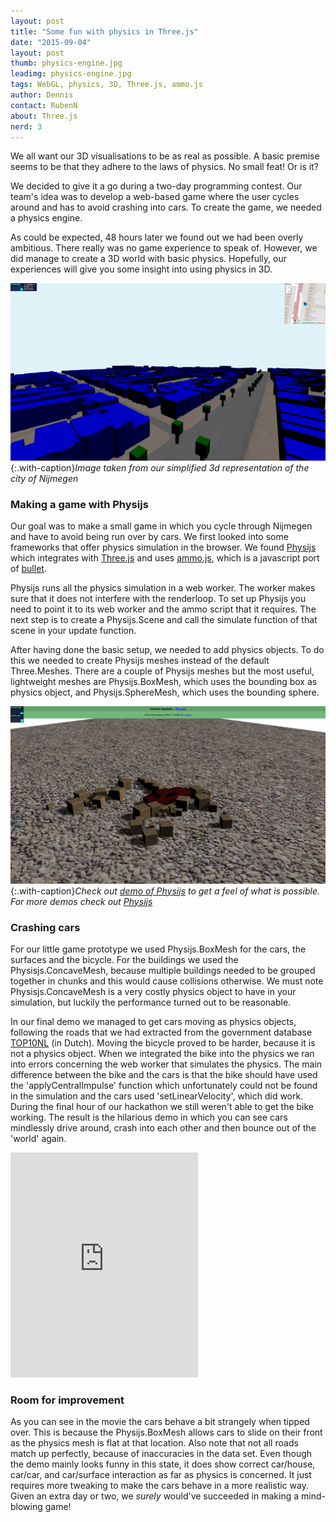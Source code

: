```yaml
---
layout: post
title: "Some fun with physics in Three.js"
date: "2015-09-04"
layout: post
thumb: physics-engine.jpg
leadimg: physics-engine.jpg
tags: WebGL, physics, 3D, Three.js, ammo.js
author: Dennis
contact: RubenN
about: Three.js
nerd: 3
---
```


We all want our 3D visualisations to be as real as possible. A basic premise seems to be that they adhere to the laws of physics. No small feat! Or is it?

We decided to give it a go during a two-day programming contest. Our team's idea was to develop a web-based game where the user cycles around and has to avoid crashing into cars. To create the game, we needed a physics engine.

As could be expected, 48 hours later we found out we had been overly ambitious. There really was no game experience to speak of. However, we did manage to create a 3D world with basic physics. Hopefully, our experiences will give you some insight into using physics in 3D.

![ΔV](/assets/img/blog/physics-dv.png){:.with-caption}*Image taken from our simplified 3d representation of the city of Nijmegen*

### Making a game with Physijs

Our goal was to make a small game in which you cycle through Nijmegen and have to avoid being run over by cars.
We first looked into some frameworks that offer physics simulation in the browser. We found [Physijs] which integrates with [Three.js] and uses [ammo.js], which is a javascript port of [bullet].

Physijs runs all the physics simulation in a web worker. The worker makes sure that it does not interfere with the renderloop. To set up Physijs you need to point it to its web worker and the ammo script that it requires.
The next step is to create a Physijs.Scene and call the simulate function of that scene in your update function.

After having done the basic setup, we needed to add physics objects. To do this we needed to create Physijs meshes instead of the default Three.Meshes. There are a couple of Physijs meshes but the most useful, lightweight meshes are Physijs.BoxMesh, which uses the bounding box as physics object, and Physijs.SphereMesh, which uses the bounding sphere.

![Physijs demo](/assets/img/blog/physics-physijs-demo.png){:.with-caption}*Check out [demo of Physijs] to get a feel of what is possible. For more demos check out [Physijs]*

### Crashing cars

For our little game prototype we used Physijs.BoxMesh for the cars, the surfaces and the bicycle. For the buildings we used the Physisjs.ConcaveMesh, because multiple buildings needed to be grouped together in chunks and this would cause collisions otherwise. We must note Physisjs.ConcaveMesh is a very costly physics object to have in your simulation, but luckily the performance turned out to be reasonable.

In our final demo we managed to get cars moving as physics objects, following the roads that we had extracted from the government database [TOP10NL] (in Dutch). Moving the bicycle proved to be harder, because it is not a physics object. When we integrated the bike into the physics we ran into errors concerning the web worker that simulates the physics. The main difference between the bike and the cars is that the bike should have used the 'applyCentralImpulse' function which unfortunately could not be found in the simulation and the cars used 'setLinearVelocity', which did work. During the final hour of our hackathon we still weren't able to get the bike working. The result is the hilarious demo in which you can see cars mindlessly drive around, crash into each other and then bounce out of the 'world' again.

<iframe src="https://player.vimeo.com/video/133123676" height="360" frameborder="0" webkitallowfullscreen mozallowfullscreen allowfullscreen></iframe>

### Room for improvement

As you can see in the movie the cars behave a bit strangely when tipped over. This is because the Physijs.BoxMesh allows cars to slide on their front as the physics mesh is flat at that location. Also note that not all roads match up perfectly, because of inaccuracies in the data set. Even though the demo mainly looks funny in this state, it does show correct car/house, car/car, and car/surface interaction as far as physics is concerned. It just requires more tweaking to make the cars behave in a more realistic way. Given an extra day or two, we *surely* would've succeeded in making a mind-blowing game!

[demo of Physijs]: http://chandlerprall.github.io/Physijs/examples/vehicle.html/
[Physijs]: http://chandlerprall.github.io/Physijs/
[Three.js]: http://threejs.org/
[ammo.js]: https://github.com/kripken/ammo.js/
[bullet]: http://bulletphysics.org/wordpress/
[TOP10NL]: http://www.kadaster.nl/web/artikel/producten/TOP10NL.htm
